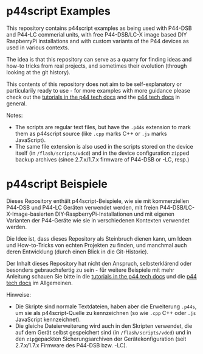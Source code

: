 # p44script Examples

This repository contains p44script examples as being used with P44-DSB and P44-LC commerial units,
with free P44-DSB/LC-X image based DIY RaspberryPi installations and with custom variants of the P44 devices
as used in various contexts.

The idea is that this repository can serve as a quarry for finding ideas and how-to tricks from real projects, and sometimes their evolution (through looking at the git history).

This contents of this repository does not aim to be self-explanatory or particularily ready to use - for more examples with more guidance please check out the [tutorials in the p44 tech docs](https://plan44.ch/p44-techdocs/en/tutorials/) and the [p44 tech docs](https://plan44.ch/p44-techdocs/en) in general.

Notes:
- The scripts are regular text files, but have the `.p44s` extension to mark them as p44script source (like `.cpp` marks C++ or `.js` marks JavaScript).
- The same file extension is also used in the scripts stored on the device itself (in `/flash/scripts/vdcd`) and in the device configuration `zip`ped backup archives (since 2.7.x/1.7.x firmware of P44-DSB or -LC, resp.)

# p44script Beispiele

Dieses Repository enthält p44script-Beispiele, wie sie mit kommerziellen P44-DSB und P44-LC Geräten verwendet werden,
mit freien P44-DSB/LC-X-Image-basierten DIY-RaspberryPi-Installationen und mit eigenen Varianten der P44-Geräte
wie sie in verschiedenen Kontexten verwendet werden.

Die Idee ist, dass dieses Repository als Steinbruch dienen kann, um Ideen und How-to-Tricks von echten Projekten zu finden, und manchmal auch deren Entwicklung (durch einen Blick in die Git-Historie).

Der Inhalt dieses Repository hat nicht den Anspruch, selbsterklärend oder besonders gebrauchsfertig zu sein - für weitere Beispiele mit mehr Anleitung schauen Sie bitte in die [tutorials in the p44 tech docs](https://plan44.ch/p44-techdocs/de/tutorials/) und die [p44 tech docs](https://plan44.ch/p44-techdocs/de) im Allgemeinen.

Hinweise:
- Die Skripte sind normale Textdateien, haben aber die Erweiterung `.p44s`, um sie als p44script-Quelle zu kennzeichnen (so wie `.cpp` C++ oder `.js` JavaScript kennzeichnet).
- Die gleiche Dateierweiterung wird auch in den Skripten verwendet, die auf dem Gerät selbst gespeichert sind (in `/flash/scripts/vdcd`) und in den `zip`gepackten Sicherungsarchiven der Gerätekonfiguration (seit 2.7.x/1.7.x Firmware des P44-DSB bzw. -LC).
